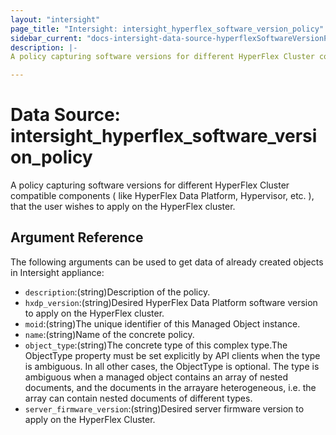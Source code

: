 ```yaml
---
layout: "intersight"
page_title: "Intersight: intersight_hyperflex_software_version_policy"
sidebar_current: "docs-intersight-data-source-hyperflexSoftwareVersionPolicy"
description: |-
A policy capturing software versions for different HyperFlex Cluster compatible components ( like HyperFlex Data Platform, Hypervisor, etc. ), that the user wishes to apply on the HyperFlex cluster.

---
```


# Data Source: intersight_hyperflex_software_version_policy
A policy capturing software versions for different HyperFlex Cluster compatible components ( like HyperFlex Data Platform, Hypervisor, etc. ), that the user wishes to apply on the HyperFlex cluster.

## Argument Reference
The following arguments can be used to get data of already created objects in Intersight appliance:
* `description`:(string)Description of the policy.
* `hxdp_version`:(string)Desired HyperFlex Data Platform software version to apply on the HyperFlex cluster.
* `moid`:(string)The unique identifier of this Managed Object instance.
* `name`:(string)Name of the concrete policy.
* `object_type`:(string)The concrete type of this complex type.The ObjectType property must be set explicitly by API clients when the type is ambiguous. In all other cases, the ObjectType is optional. The type is ambiguous when a managed object contains an array of nested documents, and the documents in the arrayare heterogeneous, i.e. the array can contain nested documents of different types.
* `server_firmware_version`:(string)Desired server firmware version to apply on the HyperFlex Cluster.
